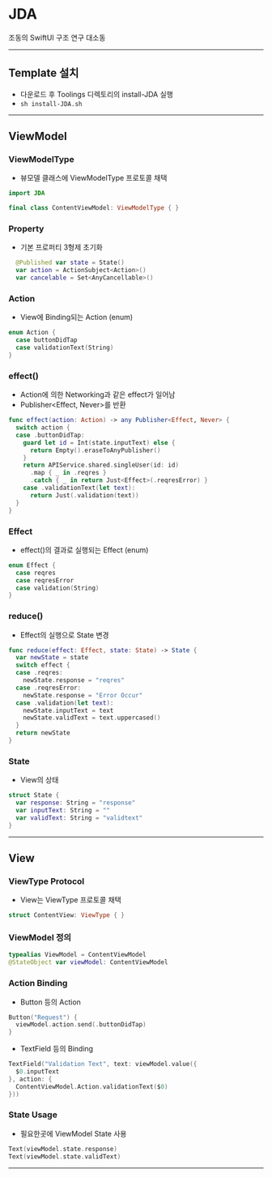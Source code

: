 # JDA

조동의 SwiftUI 구조 연구 대소동

---
## Template 설치
- 다운로드 후 Toolings 디렉토리의 install-JDA 실행
- ```sh install-JDA.sh```

---

## ViewModel

### ViewModelType
- 뷰모델 클래스에 ViewModelType 프로토콜 채택
```swift
import JDA

final class ContentViewModel: ViewModelType { }
```

### Property
- 기본 프로퍼티 3형제 초기화
```swift
  @Published var state = State()
  var action = ActionSubject<Action>()
  var cancelable = Set<AnyCancellable>()
```

### Action
- View에 Binding되는 Action (enum)

```swift
enum Action {
  case buttonDidTap
  case validationText(String)
}
```

### effect()
- Action에 의한 Networking과 같은 effect가 일어남
- Publisher<Effect, Never>를 반환

```swift
func effect(action: Action) -> any Publisher<Effect, Never> {
  switch action {
  case .buttonDidTap:
    guard let id = Int(state.inputText) else { 
      return Empty().eraseToAnyPublisher()
    }
    return APIService.shared.singleUser(id: id)
      .map { _ in .reqres }
      .catch { _ in return Just<Effect>(.reqresError) }
    case .validationText(let text):
      return Just(.validation(text))
  }
}
```

### Effect
- effect()의 결과로 실행되는 Effect (enum)

```swift
enum Effect {
  case reqres
  case reqresError
  case validation(String)
}
```

### reduce()
- Effect의 실행으로 State 변경

```swift
func reduce(effect: Effect, state: State) -> State {
  var newState = state
  switch effect {
  case .reqres:
    newState.response = "reqres"
  case .reqresError:
    newState.response = "Error Occur"
  case .validation(let text):
    newState.inputText = text
    newState.validText = text.uppercased()
  }
  return newState
}
```

### State
- View의 상태
```swift
struct State {
  var response: String = "response"
  var inputText: String = ""
  var validText: String = "validtext"
}
```

---

## View

### ViewType Protocol
- View는 ViewType 프로토콜 채택
```swift
struct ContentView: ViewType { }
```

### ViewModel 정의
```swift
typealias ViewModel = ContentViewModel
@StateObject var viewModel: ContentViewModel
```

### Action Binding
- Button 등의 Action
```swift
Button("Request") {
  viewModel.action.send(.buttonDidTap)
}
```

- TextField 등의 Binding
```swift
TextField("Validation Text", text: viewModel.value({
  $0.inputText
}, action: {
  ContentViewModel.Action.validationText($0)
}))
```

### State Usage
- 필요한곳에 ViewModel State 사용
```swift
Text(viewModel.state.response)        
Text(viewModel.state.validText)
```

---
